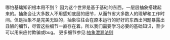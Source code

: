 哪怕基础知识根本用不到？
因为这个世界是基于基础的东西，一层层抽象搭建起来的。抽象会让大多数人不用感知底层的细节，从而节省大多数人的理解和工作时间。但是抽象不是完美无缺的，抽象往往会在原本运行的好好的东西出问题暴露出丑陋的细节，尽管这些细节一直存在着。所以我们需要学习必要的基础知识，至少可以用来应付欺骗或bug。
更多细节参见:[抽象泄漏法则](https://www.joelonsoftware.com/2002/11/11/the-law-of-leaky-abstractions/)